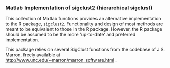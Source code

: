 ### Matlab Implementation of sigclust2 (hierarchical sigclust)

This collection of Matlab functions provides an alternative implementation
to the R package, `sigclust2`. Functionality and design of most
methods are meant to be equivalent to those in the R package. However,
the R package should be assumed to be the more 'up-to-date' and
preferred implementation.

This package relies on several SigClust functions from the codebase of J.S. Marron,
freely available at http://www.unc.edu/~marron/marron_software.html .

